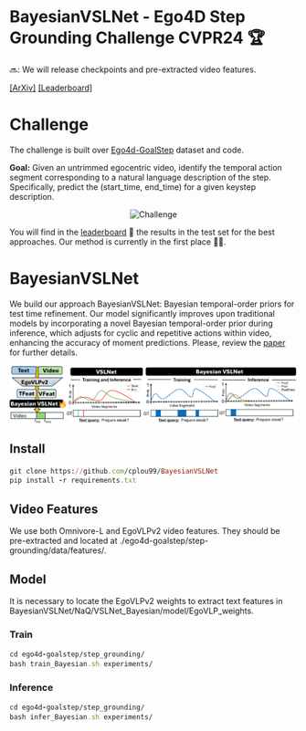 # BayesianVSLNet - Ego4D Step Grounding Challenge CVPR24 :trophy: 
:soon:: We will release checkpoints and pre-extracted video features.

[[ArXiv]](https://arxiv.org/abs/2406.09575) [[Leaderboard]](https://eval.ai/web/challenges/challenge-page/2188/leaderboard/5405)
# Challenge
The challenge is built over [Ego4d-GoalStep](https://github.com/facebookresearch/ego4d-goalstep?tab=readme-ov-file) dataset and code.

**Goal:** Given an untrimmed egocentric video, identify the temporal action segment corresponding to a natural language description of the step. Specifically, predict the (start_time, end_time) for a given keystep description.
 
 <div align="center">
 <img src="images/teaser_step_grounding.drawio.png" alt="Challenge" width="700"/>
</div>

You will find in the [leaderboard](https://eval.ai/web/challenges/challenge-page/2188/leaderboard/5405) :rocket: the results in the test set for the best approaches. Our method is currently in the first place :rocket::fire:.

 # BayesianVSLNet
We build our approach BayesianVSLNet: Bayesian temporal-order priors for test time refinement. Our model significantly improves upon traditional models by incorporating a novel Bayesian temporal-order prior during inference, which adjusts for cyclic and repetitive actions within video, enhancing the accuracy of moment predictions. Please, review the [paper](https://arxiv.org/abs/2406.09575) for further details.

![Alt text](images/Model.png)


## Install
```ruby
git clone https://github.com/cplou99/BayesianVSLNet
pip install -r requirements.txt
```

## Video Features
We use both Omnivore-L and EgoVLPv2 video features. They should be pre-extracted and located at ./ego4d-goalstep/step-grounding/data/features/.

## Model 
It is necessary to locate the EgoVLPv2 weights to extract text features in BayesianVSLNet/NaQ/VSLNet_Bayesian/model/EgoVLP_weights.

### Train
```ruby
cd ego4d-goalstep/step_grounding/
bash train_Bayesian.sh experiments/
```

### Inference
```ruby
cd ego4d-goalstep/step_grounding/
bash infer_Bayesian.sh experiments/
```
